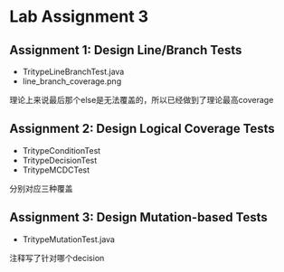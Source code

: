 # Lab Assignment 3

## Assignment 1: Design Line/Branch Tests

- TritypeLineBranchTest.java
- line_branch_coverage.png
  
理论上来说最后那个else是无法覆盖的，所以已经做到了理论最高coverage

## Assignment 2: Design Logical Coverage Tests

- TritypeConditionTest
- TritypeDecisionTest
- TritypeMCDCTest

分别对应三种覆盖

## Assignment 3: Design Mutation-based Tests

- TritypeMutationTest.java
  
注释写了针对哪个decision
